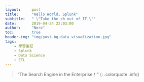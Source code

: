 ```yaml
---
layout:     post
title:      "Hello World, Splunk"
subtitle:   " \"Take the sh out of IT.\""
date:       2019-04-24 22:03:00
author:     "Nero"
toc:        true
header-img: "img/post-bg-data visualization.jpg"
tags:
    - 學習筆記
    - Splunk
    - Data Science
    - ETL
---
```


> “The Search Engine in the Enterprise！”
{: .colorquote .info}